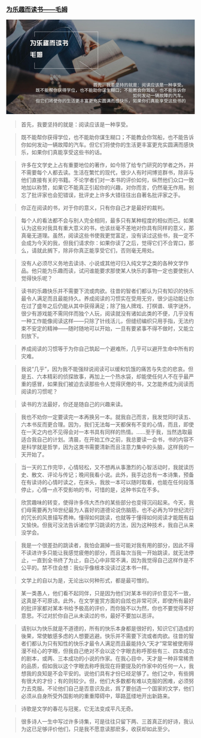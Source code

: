 ### [为乐趣而读书——毛姆](http://www.jianshu.com/p/2fe80d35a7ef)

![](img/为乐趣而读书——毛姆.jpg)

>首先，我要坚持的就是：阅读应该是一种享受。

>既不能帮你获得学位，也不能助你谋生糊口；不能教会你驾船，也不能告诉你如何发动一辆故障的汽车。但它们将使你的生活更丰富更充实圆满而感快乐，如果你们真能享受这些书的话。

>许多在文学史上占有重要地位的著作，如今除了给专门研究的学者之外，并不需要每个人都去读。生活在繁忙的现代，很少人有时间博览群书，除非与他们直接有关的书籍。不论学者们对一本书的评价如何，纵然他们众口一致地加以称赞，如果它不能真正引起你的兴趣，对你而言，仍然毫无作用。别忘了批评家也会犯错误，批评史上许多大错往往出自著名批评家之手。

>你正在阅读的书，对于你的意义，只有你自己才是最好的裁判。

>每个人的看法都不会与别人完全相同，最多只有某种程度的相似而已。如果认为这些对我具有重大意义的书，也该丝毫不差地对你具有同样的意义，那真毫无道理。虽然，阅读这些书使我更觉富足，没有读过这些书，我一定不会成为今天的我，但我们请求你：如果你读了之后，觉得它们不合胃口，那么，请就此搁下，除非你真正能享受它们，否则毫无用处。

>没有人必须尽义务地去读诗、小说或其他可归入纯文学之类的各种文学作品。他只能为乐趣而读，试问谁能要求那使某人快乐的事物一定也要使别人觉得快乐呢？

>读书的乐趣快乐并不需要下流或肉欲。往昔的智者们都认为只有知识的快乐最令人满足而且最能持久。养成阅读的习惯实在受用无穷，很少运动能让你在过了盛年之后仍能从其中获得满足；除了独人牌戏、打棋谱、填字谜外，很少有游戏能不需同伴而独个人玩，阅读就没有诸如此类的不便，几乎没有一种工作能像阅读这样——只除了针线活儿，但缝纫编织只用手指，无法约束不安定的精神——随时随地可以开始，一旦有要紧事不得不做时，又能立刻放下。

>养成阅读的习惯等于为你自己筑起一个避难所，几乎可以避开生命中所有的灾难。

>我说“几乎”，因为我不能强辩说阅读可以缓和饥饿的痛苦与失恋的悲哀。但是五、六本精彩的侦探故事，再加上一个热水袋，却能使任何人不在乎最严重的感冒，如果我们被迫去读那些令人觉得厌倦的书，又怎能养成为阅读而阅读的习惯呢？

>读书的方法最好，你还是随自己的兴趣来读。

>我也不劝你一定要读完一本再换另一本。就我自己而言，我发觉同时读五、六本书反而更合理。因为，我们无法每一天都保有不变的心情，而且，即使在一天之内也不见得会对一本书具有同样的热情。……至于我，当然选取最适合我自己的计划。清晨，在开始工作之前，我总要读一会书，书的内容不是科学就是哲学，因为这类书需要清新而且注意力集中的头脑，这样我的一天开始了。

>当一天的工作完毕，心情轻松，又不想再从事激烈的心智活动时，我就读历史、散文、评论与传记；晚间我看小说。此外，我手边总有一本诗集，预备在有读诗的心情时读之，在床头，我放一本可以随时取看，也能在任何段落停止，心情一点不受影响的书，可惜的是，这种书实在不多。

>欣赏趣味的转变，使得许多伟大杰作的某些部分也变得沉闷起来。今天，我们毋需要再为18世纪最为人喜好的道德论说伤脑筋，也不必再为19世纪流行的冗长的风景描写费神。懂得如何跳读，也就等于懂得如何阅读才能既有益又愉快。但我可没法告诉诸位学习跳读的方法，因为这种技术，我自己从来没学会。

>我是一个很差劲的跳读者，我怕会漏掉一些可能对我有用的部分，因此不得不读进许多只能让我感觉疲倦的部分，而且每次当我一开始跳读，就无法停止，一直到全书终了为止，自己心中非常不满，因为我觉得自己这样作是不公平的。禁不住会想：我似乎像根本没读过这本书一样。

>文学上的自以为是，无论出以何种形式，都是最可憎的。

>某一类愚人，他们看不起同伴，只是因为他们对某本书的评价意见不一致，这真是不可原谅。此外，在文学鉴赏方面的自炫也非常可厌，即使所有最好的批评家都对某本书给予极高的评价，而你独不以为然，你也不要觉得不好意思。不过对於你自己从未读过的书，最好不要加以恶评。

>请别以为快乐就是不道德的，所有的快乐本身都是很好的，知识它们造成的後果，常使敏感多虑的人想要逃避。快乐并不需要下流或者肉欲。往昔的智者们都认为只有知性的快乐才最令人满足而且最能持久“天才”常常被使用得漫不经心的字眼，但我自己绝对不会以这个字眼去称呼那些有三、四本成功的剧本，或两、三本成功的小说的作家。在我心目中，天才是一种非常稀贵的品质，假如我以这个字眼去称呼我现在将要提及的作家中的任何一人，我想我的良知是不会平安的。说他们具有才份已经足够了。他们之中，有些拥有很大的才份；有的则较少。但，他们大多数都有难以克服的困难，必须努力去克服。不论他们自己是否意识及此，爲了要创造一个国家的文学，他们必须从自身所受外国影响的重重障碍中，筚路蓝缕地开出新路来。

>诗歌是文学的春花与冠冕，它无法变成平凡无奇。

>很多诗人一生中写过许多诗集，可是往往只留下两、三首真正的好诗，我认为这已足够评价他们，只是我不愿意读那麽多，收获却如此至少。
